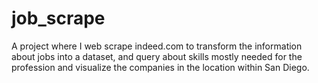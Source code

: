 # job_scrape
A project where I web scrape indeed.com to transform the information about jobs into a dataset, and query about skills mostly needed for the profession and visualize the companies in the location within San Diego.

